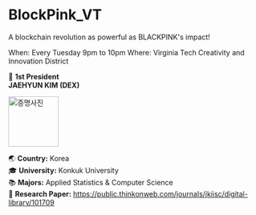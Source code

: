 # BlockPink_VT
A blockchain revolution as powerful as BLACKPINK's impact!

When: Every Tuesday 9pm to 10pm
Where: Virginia Tech Creativity and Innovation District


🚀 **1st President**  
**JAEHYUN KIM (DEX)**  

<img src="https://github.com/user-attachments/assets/ac59959f-228c-4370-9793-283db9cc3b45" alt="증명사진" width="100px" height="auto" />




🌏 **Country:** Korea  
🎓 **University:** Konkuk University  
📚 **Majors:** Applied Statistics & Computer Science  
📄 **Research Paper:** https://public.thinkonweb.com/journals/jkiisc/digital-library/101709
